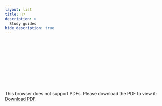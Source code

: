 ```yaml
---
layout: list
title: 🙇‍♂️
description: >
  Study guides
hide_description: true
---
```


<object data="https://bnuh.github.io/assets/resume.pdf" type="application/pdf" width="700px" height="700px">
    <embed src="https://bnuh.github.io/assets/resume.pdf">
        <p>This browser does not support PDFs. Please download the PDF to view it: <a href="https://bnuh.github.io/assets/resume.pdf">Download PDF</a>.</p>
    </embed>
</object>
